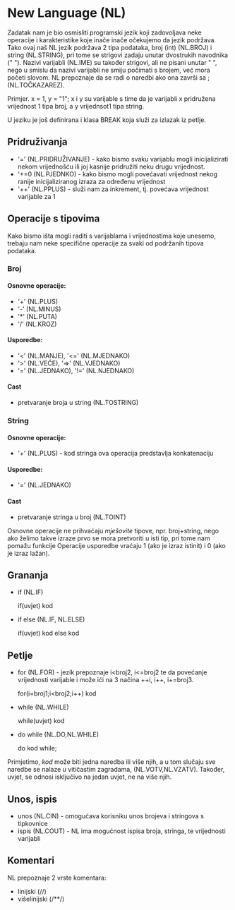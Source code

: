 # New Language (NL)

Zadatak nam je bio osmisliti programski jezik koji zadovoljava neke operacije i karakteristike koje inače inače očekujemo da jezik podržava. Tako ovaj naš NL jezik podržava 2 tipa podataka, broj (int) (NL.BROJ) i string (NL.STRING), pri tome se strigovi zadaju unutar dvostrukih navodnika (" "). Nazivi varijabli (NL.IME) su također strigovi, ali ne pisani unutar " ", nego u smislu da nazivi varijabli ne smiju počimati s brojem, već mora početi slovom. NL prepoznaje da se radi o naredbi ako ona završi sa ; (NL.TOČKAZAREZ). 
 
Primjer. x = 1, y = "1"; 
x i y su varijable s time da je varijabli x pridružena vrijednost 1 tipa broj, a y vrijednsot1 tipa string.

U jeziku je još definirana i klasa BREAK koja služi za izlazak iz petlje.

## Pridruživanja

* '=' (NL.PRIDRUŽIVANJE) - kako bismo svaku varijablu mogli inicijalizirati nekom vrijednošću ili joj kasnije pridružiti neku drugu vrijednost.
* '+=0 (NL.PJEDNKO) - kako bismo mogli povećavati vrijednost nekog ranije inicijaliziranog izraza za određenu vrijednost
* '++' (NL.PPLUS) - služi nam za inkrement, tj. povećava vrijednost varijable za 1


## Operacije s tipovima

Kako bismo išta mogli raditi s varijablama i vrijednostima koje unesemo, trebaju nam neke specifične operacije za svaki od podržanih tipova podataka.

### Broj

#### Osnovne operacije:
* '+' (NL.PLUS)
* '-' (NL.MINUS)
* '*' (NL.PUTA)
* '/' (NL.KROZ)

#### Usporedbe:
* '<' (NL.MANJE), '<=' (NL.MJEDNAKO)
* '>' (NL.VEĆE), '=>' (NL.VJEDNAKO)
* '=' (NL.JEDNAKO), '!=' (NL.NJEDNAKO)

#### Cast
* pretvaranje broja u string (NL.TOSTRING)

### String

#### Osnovne operacije:
* '+' (NL.PLUS) - kod stringa ova operacija predstavlja konkatenaciju

#### Usporedbe:
* '=' (NL.JEDNAKO)

#### Cast
* pretvaranje stringa u broj (NL.TOINT)

Osnovne operacije ne prihvaćaju _mješovite_ tipove, npr. broj+string, nego ako želimo takve izraze prvo se mora pretvoriti u isti tip, pri tome nam pomažu funkcije 
Operacije usporedbe vraćaju 1 (ako je izraz istinit) i 0 (ako je izraz lažan).


## Grananja

* if (NL.IF)

    if(uvjet)
       kod

* if else (NL.IF, NL.ELSE) 
    
    if(uvjet)
        kod
    else
        kod


## Petlje
 
* for (NL.FOR) - jezik prepoznaje i<broj2, i<=broj2 te da povećanje vrijednosti varijable i može ići na 3 načina ++i, i++, i+=broj3.

    for(i=broj1;i<broj2;i++)
        kod

* while (NL.WHILE)
    
    while(uvjet)
        kod

* do while (NL.DO,NL.WHILE)

    do
        kod
    while;


Primjetimo, _kod_ može biti jedna naredba ili više njih, a u tom slučaju sve naredbe se nalaze u vitičastim zagradama, (NL.VOTV,NL.VZATV). Također, uvjet, se odnosi isključivo na jedan uvjet, ne na više njih.


## Unos, ispis

* unos (NL.CIN) - omogućava korisniku unos brojeva i stringova s tipkovnice
* ispis (NL.COUT) - NL ima mogućnost ispisa broja, stringa, te vrijednosti varijabli


## Komentari

NL prepoznaje 2 vrste komentara:
* linijski (//)
* višelinijski (/**/)

